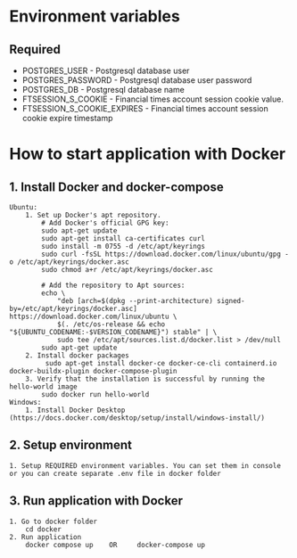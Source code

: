 # Environment variables
## Required
- POSTGRES_USER - Postgresql database user
- POSTGRES_PASSWORD - Postgresql database user password
- POSTGRES_DB - Postgresql database name
- FTSESSION_S_COOKIE - Financial times account session cookie value.
- FTSESSION_S_COOKIE_EXPIRES - Financial times account session cookie expire timestamp
# How to start application with Docker
## 1. Install Docker and docker-compose
    Ubuntu:
        1. Set up Docker's apt repository.
            # Add Docker's official GPG key:
            sudo apt-get update
            sudo apt-get install ca-certificates curl
            sudo install -m 0755 -d /etc/apt/keyrings
            sudo curl -fsSL https://download.docker.com/linux/ubuntu/gpg -o /etc/apt/keyrings/docker.asc
            sudo chmod a+r /etc/apt/keyrings/docker.asc

            # Add the repository to Apt sources:
            echo \
                "deb [arch=$(dpkg --print-architecture) signed-by=/etc/apt/keyrings/docker.asc] https://download.docker.com/linux/ubuntu \
                $(. /etc/os-release && echo "${UBUNTU_CODENAME:-$VERSION_CODENAME}") stable" | \
                sudo tee /etc/apt/sources.list.d/docker.list > /dev/null
            sudo apt-get update 
        2. Install docker packages
             sudo apt-get install docker-ce docker-ce-cli containerd.io docker-buildx-plugin docker-compose-plugin
        3. Verify that the installation is successful by running the hello-world image
            sudo docker run hello-world
    Windows:
        1. Install Docker Desktop (https://docs.docker.com/desktop/setup/install/windows-install/)
## 2. Setup environment
    1. Setup REQUIRED environment variables. You can set them in console or you can create separate .env file in docker folder
## 3. Run application with Docker
    1. Go to docker folder
        cd docker
    2. Run application
        docker compose up    OR     docker-compose up